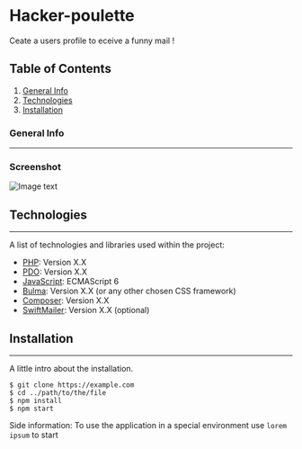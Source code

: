 # Hacker-poulette
Ceate a users profile to eceive a funny mail !
## Table of Contents
1. [General Info](#general-info)
2. [Technologies](#technologies)
3. [Installation](#installation)
### General Info
***


### Screenshot
![Image text](link.png)
## Technologies
***
A list of technologies and libraries used within the project:

* [PHP](https://www.php.net): Version X.X
* [PDO](https://www.php.net/manual/en/book.pdo.php): Version X.X
* [JavaScript](https://developer.mozilla.org/en-US/docs/Web/JavaScript): ECMAScript 6
* [Bulma](https://bulma.io): Version X.X (or any other chosen CSS framework)
* [Composer](https://getcomposer.org): Version X.X
* [SwiftMailer](https://symfony.com/doc/current/mailer.html): Version X.X (optional)

## Installation
***
A little intro about the installation. 
```
$ git clone https://example.com
$ cd ../path/to/the/file
$ npm install
$ npm start
```
Side information: To use the application in a special environment use ```lorem ipsum``` to start
